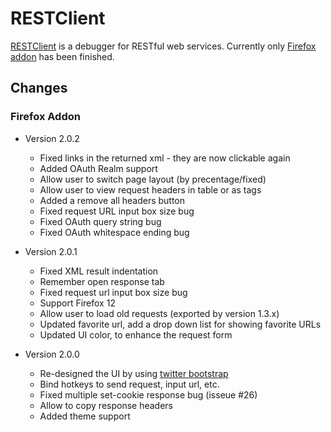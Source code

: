 # RESTClient

[RESTClient](http://restclient.net) is a debugger for RESTful web services. Currently only [Firefox addon](https://addons.mozilla.org/en-US/firefox/addon/9780/) has been finished.

## Changes


### Firefox Addon

* Version 2.0.2
  * Fixed links in the returned xml - they are now clickable again
  * Added OAuth Realm support
  * Allow user to switch page layout (by precentage/fixed)
  * Allow user to view request headers in table or as tags
  * Added a remove all headers button
  * Fixed request URL input box size bug
  * Fixed OAuth query string bug
  * Fixed OAuth whitespace ending bug

* Version 2.0.1
  * Fixed XML result indentation
  * Remember open response tab
  * Fixed request url input box size bug
  * Support Firefox 12
  * Allow user to load old requests (exported by version 1.3.x)
  * Updated favorite url, add a drop down list for showing favorite URLs
  * Updated UI color, to enhance the request form

* Version 2.0.0
  * Re-designed the UI by using [twitter bootstrap](twitter.github.com/bootstrap/)
  * Bind hotkeys to send request, input url, etc.
  * Fixed multiple set-cookie response bug  (isseue #26)
  * Allow to copy response headers
  * Added theme support